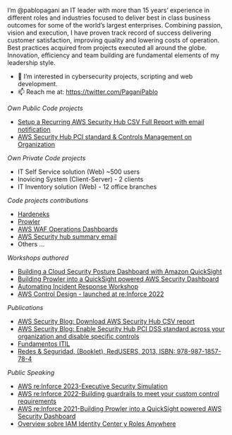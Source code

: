 I’m @pablopagani an IT leader with more than 15 years’ experience in different roles and industries focused to deliver best in class business outcomes for some of the world’s largest enterprises.
Combining passion, vision and execution, I have proven track record of success delivering customer satisfaction, improving quality and lowering costs of operation. 
Best practices acquired from projects executed all around the globe. Innovation, efficiency and team building are fundamental elements of my leadership style.

- 👀 I’m interested in cybersecurity projects, scripting and web development.
- 📫 Reach me at: https://twitter.com/PaganiPablo

*Own Public Code projects*
- [Setup a Recurring AWS Security Hub CSV Full Report with email notification](https://github.com/aws-samples/aws-security-hub-full-report-email/)
- [AWS Security Hub PCI standard & Controls Management on Organization](https://awsiammedia.s3.amazonaws.com/public/sample/987-Security-Hub-PCI-DSS-standard/SH-PCI-enabler.yaml)

*Own Private Code projects*
- IT Self Service solution (Web) ~500 users
- Inovicing System (Client-Server) - 2 clients
- IT Inventory solution (Web) - 12 office branches

*Code projects contributions*
- [Hardeneks](https://github.com/aws-samples/hardeneks)
- [Prowler](https://github.com/prowler-cloud/prowler)
- [AWS WAF Operations Dashboards](https://github.com/aws-samples/aws-waf-ops-dashboards/tree/main)
- [AWS Security hub summary email](https://github.com/aws-samples/aws-security-hub-summary-email)
- Others ...

*Workshops authored*
- [Building a Cloud Security Posture Dashboard with Amazon QuickSight](https://catalog.workshops.aws/securitydashboard/en-US)
- [Building Prowler into a QuickSight powered AWS Security Dashboard](https://quicksight-security-dashboard.workshop.aws/)
- [Automating Incident Response Workshop](https://catalog.workshops.aws/auto-incident-response)
- [AWS Control Design - launched at re:Inforce 2022](https://catalog.workshops.aws/control-design/en-US)

*Publications*
- [AWS Security Blog: Download AWS Security Hub CSV report](https://aws.amazon.com/blogs/security/download-aws-security-hub-csv-report/)
- [AWS Security Blog: Enable Security Hub PCI DSS standard across your organization and disable specific controls](https://aws.amazon.com/blogs/security/enable-security-hub-pci-dss-standard-across-your-organization-and-disable-specific-controls/)
- [Fundamentos ITIL](https://uai.edu.ar/ciiti/2018/libro/programa04-bsas-proyecto2.asp)
- [Redes & Seguridad, (Booklet), RedUSERS, 2013, ISBN: 978-987-1857-78-4](https://www.studocu.com/es-mx/document/universidad-autonoma-de-occidente-mexico/seguridad-en-redes/tecnico-en-redes-y-seguridad-12-seguridad-fisica-de-la-red-users/22621874)

*Public Speaking*
- [AWS re:Inforce 2023-Executive Security Simulation](https://www.linkedin.com/feed/update/urn:li:activity:7074510984404439040/)
- [AWS re:Inforce 2022-Building guardrails to meet your custom control requirements](https://d1.awsstatic.com/events/aws-reinforce-2022/GRC471_Building-guardrails-to-meet-your-custom-control-requirements.pdf)
- [AWS re:Inforce 2021-Building Prowler into a QuickSight powered AWS Security Dashboard](https://catalog.us-east-1.prod.workshops.aws/workshops/b1cdc52b-eb11-44ed-8dc8-9dfe5fb254f5/en-US)
- [Overview sobre IAM Identity Center y Roles Anywhere](https://www.youtube.com/watch?v=X8zlJ6QiGGQ)
